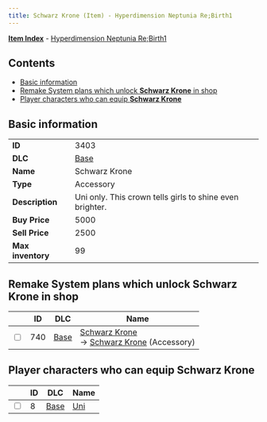 ```yaml
---
title: Schwarz Krone (Item) - Hyperdimension Neptunia Re;Birth1
---
```


[**Item Index**](/neptunia/rb1/item/index.html) - [Hyperdimension Neptunia Re;Birth1](/neptunia/rb1)

## Contents

- [Basic information](#basic-information)
- [Remake System plans which unlock **Schwarz Krone** in shop](#remake-system-plans-which-unlock-schwarz-krone-in-shop)
- [Player characters who can equip **Schwarz Krone**](#player-characters-who-can-equip-schwarz-krone)
## Basic information

|   |   |
| -- | -- |
| **ID** | 3403 |
| **DLC** | [Base](/neptunia/rb1/dlc/1-base.html) |
| **Name** | Schwarz Krone |
| **Type** | Accessory |
| **Description** | Uni only. This crown tells girls to shine even brighter. |
| **Buy Price** | 5000 |
| **Sell Price** | 2500 |
| **Max inventory** | 99 |


## Remake System plans which unlock **Schwarz Krone** in shop

|    | ID | DLC | Name |
| -- | -- | --- | ---- |
| <input type="checkbox" id="rb1-remake-1-740" class="trackbox" /> | 740 | [Base](/neptunia/rb1/dlc/1-base.html) | [Schwarz Krone](/neptunia/rb1/remake/1-740-schwarz-krone.html)<br /> → [Schwarz Krone](/neptunia/rb1/item/1-3403-schwarz-krone.html) (Accessory) |


## Player characters who can equip **Schwarz Krone**

|    | ID | DLC | Name |
| -- | -- | --- | ---- |
| <input type="checkbox" id="rb1-player-1-8" class="trackbox" /> | 8 | [Base](/neptunia/rb1/dlc/1-base.html) | [Uni](/neptunia/rb1/player/1-8-uni.html) |
